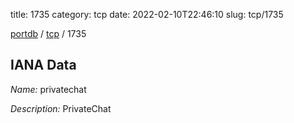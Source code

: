title: 1735
category: tcp
date: 2022-02-10T22:46:10
slug: tcp/1735

[portdb](/) / [tcp](/category/tcp.html) / 1735


## IANA Data

_Name:_ privatechat

_Description:_ PrivateChat

